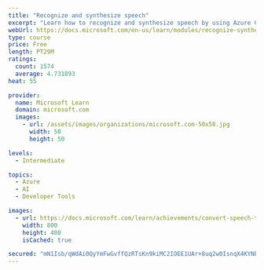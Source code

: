 ```yaml
---
title: "Recognize and synthesize speech"
excerpt: "Learn how to recognize and synthesize speech by using Azure Cognitive Services."
webUrl: https://docs.microsoft.com/en-us/learn/modules/recognize-synthesize-speech/
type: course
price: Free
length: PT29M
ratings:
  count: 1574
  average: 4.731893
heat: 55

provider:
  name: Microsoft Learn
  domain: microsoft.com
  images:
    - url: /assets/images/organizations/microsoft.com-50x50.jpg
      width: 50
      height: 50

levels:
  - Intermediate

topics:
  - Azure
  - AI
  - Developer Tools

images:
  - url: https://docs.microsoft.com/learn/achievements/convert-speech-to-text-social.png
    width: 800
    height: 400
    isCached: true

secured: "mN1Isb/qWdAi0QyYmFwGvffQzRTsKn9kiMC2IOEE1UAr+8uq2w0IsnqX4KYNb8db67k6/az24Jry/Hl4ZzeeqQJJ/vsJ9nGnjcaCVh+Vy24tEKSL1Kn4E1MLRwwjixEen0cW6qb2yR9T9BtnM5rWcSwEpWSofHXxQFm9VHFqcQ5BOD+f+JyZCG+XoCAiOH85S9uTs2Ncdv7ZwcdWDUIB+Myf1cv3hQyx3EgjRmKRu7KoPx5kvxu+RCoS+SbtbJJlawqLIigfJX99eTVaVJgPeU2bl4x++LeR0LoqQ6/0jlBjXuf3MlZG3sRGtwuVkpPwJnjesNy6zv2FKbyLclOPBnSIbKkr1W4ALGswCtBeDV5mbmNq5s3UzKf9yJPRwHPGKDj+DqywT4UM2rYnLcnqw4VVXycxqiLOzfIlx+7bkbI=;e/bQs8vrUoYflHAg8lEflQ=="
---
```



